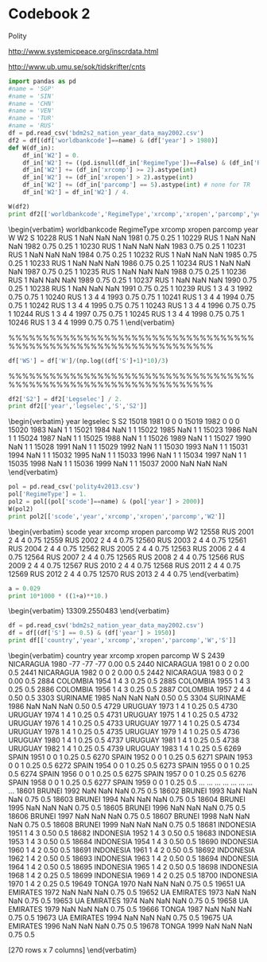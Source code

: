 # Codebook 2

Polity

http://www.systemicpeace.org/inscrdata.html

http://www.ub.umu.se/sok/tidskrifter/cnts

```python
import pandas as pd
#name = 'SGP'
#name = 'SIN'
#name = 'CHN'
#name = 'VEN'
#name = 'TUR'
#name = 'RUS'
df = pd.read_csv('bdm2s2_nation_year_data_may2002.csv')
df2 = df[(df['worldbankcode']==name) & (df['year'] > 1980)]
def W(df_in):
    df_in['W2'] = 0.
    df_in['W2'] += ((pd.isnull(df_in['RegimeType'])==False) & (df_in['RegimeType'] !=2) & (df_in['RegimeType'] != 3)).astype(int)
    df_in['W2'] += (df_in['xrcomp'] >= 2).astype(int)
    df_in['W2'] += (df_in['xropen'] > 2).astype(int)
    df_in['W2'] += (df_in['parcomp'] == 5).astype(int) # none for TR
    df_in['W2'] = df_in['W2'] / 4.
```

```python
W(df2)
print df2[['worldbankcode','RegimeType','xrcomp','xropen','parcomp','year','W','W2','S']]
```

\begin{verbatim}
      worldbankcode  RegimeType  xrcomp  xropen  parcomp  year     W    W2  S
10228           RUS           1     NaN     NaN      NaN  1981  0.75  0.25  1
10229           RUS           1     NaN     NaN      NaN  1982  0.75  0.25  1
10230           RUS           1     NaN     NaN      NaN  1983  0.75  0.25  1
10231           RUS           1     NaN     NaN      NaN  1984  0.75  0.25  1
10232           RUS           1     NaN     NaN      NaN  1985  0.75  0.25  1
10233           RUS           1     NaN     NaN      NaN  1986  0.75  0.25  1
10234           RUS           1     NaN     NaN      NaN  1987  0.75  0.25  1
10235           RUS           1     NaN     NaN      NaN  1988  0.75  0.25  1
10236           RUS           1     NaN     NaN      NaN  1989  0.75  0.25  1
10237           RUS           1     NaN     NaN      NaN  1990  0.75  0.25  1
10238           RUS           1     NaN     NaN      NaN  1991  0.75  0.25  1
10239           RUS           1       3       4        3  1992  0.75  0.75  1
10240           RUS           1       3       4        4  1993  0.75  0.75  1
10241           RUS           1       3       4        4  1994  0.75  0.75  1
10242           RUS           1       3       4        4  1995  0.75  0.75  1
10243           RUS           1       3       4        4  1996  0.75  0.75  1
10244           RUS           1       3       4        4  1997  0.75  0.75  1
10245           RUS           1       3       4        4  1998  0.75  0.75  1
10246           RUS           1       3       4        4  1999  0.75  0.75  1
\end{verbatim}

%%%%%%%%%%%%%%%%%%%%%%%%%%%%%%%%%%%%%%%%%%%%%%%%%%%%%%%%%%%%%%%%%%

```python
df['WS'] = df['W']/(np.log((df['S']+1)*10)/3)
```

%%%%%%%%%%%%%%%%%%%%%%%%%%%%%%%%%%%%%%%%%%%%%%%%%%%%%%%%%%%%%%%%%%

```python
df2['S2'] = df2['Legselec'] / 2.
print df2[['year','legselec','S','S2']]
```

\begin{verbatim}
       year  legselec   S  S2
15018  1981         0   0   0
15019  1982         0   0   0
15020  1983       NaN   1   1
15021  1984       NaN   1   1
15022  1985       NaN   1   1
15023  1986       NaN   1   1
15024  1987       NaN   1   1
15025  1988       NaN   1   1
15026  1989       NaN   1   1
15027  1990       NaN   1   1
15028  1991       NaN   1   1
15029  1992       NaN   1   1
15030  1993       NaN   1   1
15031  1994       NaN   1   1
15032  1995       NaN   1   1
15033  1996       NaN   1   1
15034  1997       NaN   1   1
15035  1998       NaN   1   1
15036  1999       NaN   1   1
15037  2000       NaN NaN NaN
\end{verbatim}

```python
pol = pd.read_csv('polity4v2013.csv')
pol['RegimeType'] = 1.
pol2 = pol[(pol['scode']==name) & (pol['year'] > 2000)]
W(pol2)
print pol2[['scode','year','xrcomp','xropen','parcomp','W2']]
```

\begin{verbatim}
      scode  year  xrcomp  xropen  parcomp    W2
12558   RUS  2001       2       4        4  0.75
12559   RUS  2002       2       4        4  0.75
12560   RUS  2003       2       4        4  0.75
12561   RUS  2004       2       4        4  0.75
12562   RUS  2005       2       4        4  0.75
12563   RUS  2006       2       4        4  0.75
12564   RUS  2007       2       4        4  0.75
12565   RUS  2008       2       4        4  0.75
12566   RUS  2009       2       4        4  0.75
12567   RUS  2010       2       4        4  0.75
12568   RUS  2011       2       4        4  0.75
12569   RUS  2012       2       4        4  0.75
12570   RUS  2013       2       4        4  0.75
\end{verbatim}

```python
a = 0.029
print 10*1000 * ((1+a)**10.)
```

\begin{verbatim}
13309.2550483
\end{verbatim}

```python
df = pd.read_csv('bdm2s2_nation_year_data_may2002.csv')
df = df[(df['S'] == 0.5) & (df['year'] > 1950)]
print df[['country','year','xrcomp','xropen','parcomp','W','S']]
```

\begin{verbatim}
           country  year  xrcomp  xropen  parcomp     W    S
2439     NICARAGUA  1980     -77     -77      -77  0.00  0.5
2440     NICARAGUA  1981       0       0        2  0.00  0.5
2441     NICARAGUA  1982       0       0        2  0.00  0.5
2442     NICARAGUA  1983       0       0        2  0.00  0.5
2884      COLOMBIA  1954       1       4        3  0.25  0.5
2885      COLOMBIA  1955       1       4        3  0.25  0.5
2886      COLOMBIA  1956       1       4        3  0.25  0.5
2887      COLOMBIA  1957       2       4        4  0.50  0.5
3303      SURINAME  1985     NaN     NaN      NaN  0.50  0.5
3304      SURINAME  1986     NaN     NaN      NaN  0.50  0.5
4729       URUGUAY  1973       1       4        1  0.25  0.5
4730       URUGUAY  1974       1       4        1  0.25  0.5
4731       URUGUAY  1975       1       4        1  0.25  0.5
4732       URUGUAY  1976       1       4        1  0.25  0.5
4733       URUGUAY  1977       1       4        1  0.25  0.5
4734       URUGUAY  1978       1       4        1  0.25  0.5
4735       URUGUAY  1979       1       4        1  0.25  0.5
4736       URUGUAY  1980       1       4        1  0.25  0.5
4737       URUGUAY  1981       1       4        1  0.25  0.5
4738       URUGUAY  1982       1       4        1  0.25  0.5
4739       URUGUAY  1983       1       4        1  0.25  0.5
6269         SPAIN  1951       0       0        1  0.25  0.5
6270         SPAIN  1952       0       0        1  0.25  0.5
6271         SPAIN  1953       0       0        1  0.25  0.5
6272         SPAIN  1954       0       0        1  0.25  0.5
6273         SPAIN  1955       0       0        1  0.25  0.5
6274         SPAIN  1956       0       0        1  0.25  0.5
6275         SPAIN  1957       0       0        1  0.25  0.5
6276         SPAIN  1958       0       0        1  0.25  0.5
6277         SPAIN  1959       0       0        1  0.25  0.5
...            ...   ...     ...     ...      ...   ...  ...
18601       BRUNEI  1992     NaN     NaN      NaN  0.75  0.5
18602       BRUNEI  1993     NaN     NaN      NaN  0.75  0.5
18603       BRUNEI  1994     NaN     NaN      NaN  0.75  0.5
18604       BRUNEI  1995     NaN     NaN      NaN  0.75  0.5
18605       BRUNEI  1996     NaN     NaN      NaN  0.75  0.5
18606       BRUNEI  1997     NaN     NaN      NaN  0.75  0.5
18607       BRUNEI  1998     NaN     NaN      NaN  0.75  0.5
18608       BRUNEI  1999     NaN     NaN      NaN  0.75  0.5
18681    INDONESIA  1951       1       4        3  0.50  0.5
18682    INDONESIA  1952       1       4        3  0.50  0.5
18683    INDONESIA  1953       1       4        3  0.50  0.5
18684    INDONESIA  1954       1       4        3  0.50  0.5
18690    INDONESIA  1960       1       4        2  0.50  0.5
18691    INDONESIA  1961       1       4        2  0.50  0.5
18692    INDONESIA  1962       1       4        2  0.50  0.5
18693    INDONESIA  1963       1       4        2  0.50  0.5
18694    INDONESIA  1964       1       4        2  0.50  0.5
18695    INDONESIA  1965       1       4        2  0.50  0.5
18698    INDONESIA  1968       1       4        2  0.25  0.5
18699    INDONESIA  1969       1       4        2  0.25  0.5
18700    INDONESIA  1970       1       4        2  0.25  0.5
19649        TONGA  1970     NaN     NaN      NaN  0.75  0.5
19651  UA EMIRATES  1972     NaN     NaN      NaN  0.75  0.5
19652  UA EMIRATES  1973     NaN     NaN      NaN  0.75  0.5
19653  UA EMIRATES  1974     NaN     NaN      NaN  0.75  0.5
19658  UA EMIRATES  1979     NaN     NaN      NaN  0.75  0.5
19666        TONGA  1987     NaN     NaN      NaN  0.75  0.5
19673  UA EMIRATES  1994     NaN     NaN      NaN  0.75  0.5
19675  UA EMIRATES  1996     NaN     NaN      NaN  0.75  0.5
19678        TONGA  1999     NaN     NaN      NaN  0.75  0.5

[270 rows x 7 columns]
\end{verbatim}










